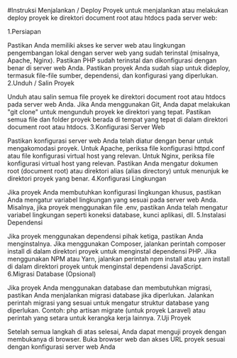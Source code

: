 #Instruksi Menjalankan / Deploy Proyek untuk menjalankan atau melakukan deploy proyek ke direktori document root atau htdocs pada server web:

1.Persiapan

Pastikan Anda memiliki akses ke server web atau lingkungan pengembangan lokal dengan server web yang sudah terinstal (misalnya, Apache, Nginx).
Pastikan PHP sudah terinstal dan dikonfigurasi dengan benar di server web Anda.
Pastikan proyek Anda sudah siap untuk dideploy, termasuk file-file sumber, dependensi, dan konfigurasi yang diperlukan.
2.Unduh / Salin Proyek

Unduh atau salin semua file proyek ke direktori document root atau htdocs pada server web Anda.
Jika Anda menggunakan Git, Anda dapat melakukan "git clone" untuk mengunduh proyek ke direktori yang tepat.
Pastikan semua file dan folder proyek berada di tempat yang tepat di dalam direktori document root atau htdocs.
3.Konfigurasi Server Web

Pastikan konfigurasi server web Anda telah diatur dengan benar untuk mengakomodasi proyek.
Untuk Apache, periksa file konfigurasi httpd.conf atau file konfigurasi virtual host yang relevan.
Untuk Nginx, periksa file konfigurasi virtual host yang relevan.
Pastikan Anda mengatur dokumen root (document root) atau direktori alias (alias directory) untuk menunjuk ke direktori proyek yang benar.
4.Konfigurasi Lingkungan

Jika proyek Anda membutuhkan konfigurasi lingkungan khusus, pastikan Anda mengatur variabel lingkungan yang sesuai pada server web Anda.
Misalnya, jika proyek menggunakan file .env, pastikan Anda telah mengatur variabel lingkungan seperti koneksi database, kunci aplikasi, dll.
5.Instalasi Dependensi

Jika proyek menggunakan dependensi pihak ketiga, pastikan Anda menginstalnya.
Jika menggunakan Composer, jalankan perintah composer install di dalam direktori proyek untuk menginstal dependensi PHP.
Jika menggunakan NPM atau Yarn, jalankan perintah npm install atau yarn install di dalam direktori proyek untuk menginstal dependensi JavaScript.
6.Migrasi Database (Opsional)

Jika proyek Anda menggunakan database dan membutuhkan migrasi, pastikan Anda menjalankan migrasi database jika diperlukan.
Jalankan perintah migrasi yang sesuai untuk mengatur struktur database yang diperlukan.
Contoh: php artisan migrate (untuk proyek Laravel) atau perintah yang setara untuk kerangka kerja lainnya.
7.Uji Proyek

Setelah semua langkah di atas selesai, Anda dapat menguji proyek dengan membukanya di browser.
Buka browser web dan akses URL proyek sesuai dengan konfigurasi server web Anda
